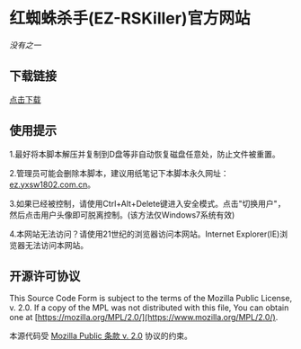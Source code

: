# 红蜘蛛杀手(EZ-RSKiller)官方网站
*没有之一*

## 下载链接
[点击下载](https://github.com/SummonHIM/EZ-RSKiller/releases/download/5.0/EZ-RSKiller-5.0.zip)

## 使用提示
1.最好将本脚本解压并复制到D盘等非自动恢复磁盘任意处，防止文件被重置。

2.管理员可能会删除本脚本，建议用纸笔记下本脚本永久网址：[ez.yxsw1802.com.cn](https://ez.yxsw1802.com.cn)。

3.如果已经被控制，请使用Ctrl+Alt+Delete键进入安全模式。点击"切换用户"，然后点击用户头像即可脱离控制。(该方法仅Windows7系统有效)

4.本网站无法访问？请使用21世纪的浏览器访问本网站。Internet Explorer(IE)浏览器无法访问本网站。

## 开源许可协议
This Source Code Form is subject to the terms of the Mozilla Public
License, v. 2.0. If a copy of the MPL was not distributed with this
file, You can obtain one at [https://mozilla.org/MPL/2.0/](https://www.mozilla.org/MPL/2.0/).

本源代码受 [Mozilla Public 条款 v. 2.0](https://www.mozilla.org/MPL/2.0/) 协议的约束。
